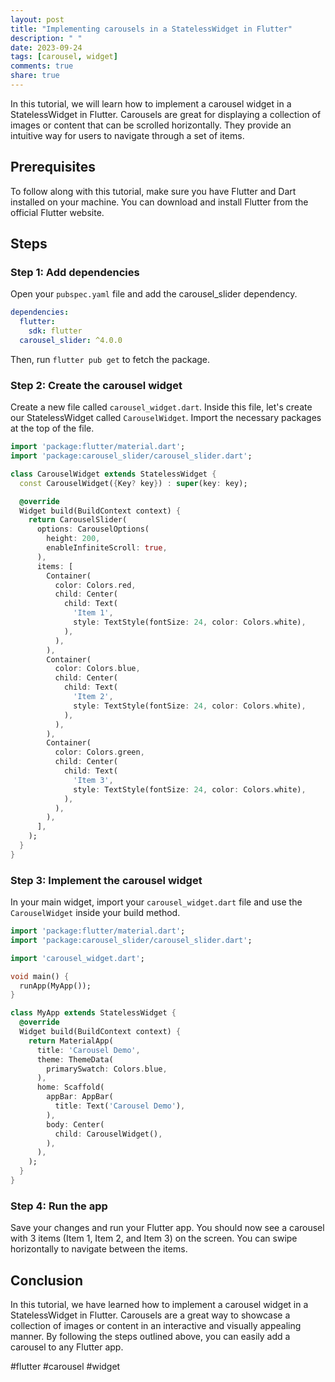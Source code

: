 ```yaml
---
layout: post
title: "Implementing carousels in a StatelessWidget in Flutter"
description: " "
date: 2023-09-24
tags: [carousel, widget]
comments: true
share: true
---
```


In this tutorial, we will learn how to implement a carousel widget in a StatelessWidget in Flutter. Carousels are great for displaying a collection of images or content that can be scrolled horizontally. They provide an intuitive way for users to navigate through a set of items.

## Prerequisites

To follow along with this tutorial, make sure you have Flutter and Dart installed on your machine. You can download and install Flutter from the official Flutter website.

## Steps

### Step 1: Add dependencies

Open your  `pubspec.yaml` file and add the carousel_slider dependency.

```yaml
dependencies:
  flutter:
    sdk: flutter
  carousel_slider: ^4.0.0
```

Then, run `flutter pub get` to fetch the package.

### Step 2: Create the carousel widget

Create a new file called `carousel_widget.dart`. Inside this file, let's create our StatelessWidget called `CarouselWidget`. Import the necessary packages at the top of the file.

```dart
import 'package:flutter/material.dart';
import 'package:carousel_slider/carousel_slider.dart';

class CarouselWidget extends StatelessWidget {
  const CarouselWidget({Key? key}) : super(key: key);

  @override
  Widget build(BuildContext context) {
    return CarouselSlider(
      options: CarouselOptions(
        height: 200,
        enableInfiniteScroll: true,
      ),
      items: [
        Container(
          color: Colors.red,
          child: Center(
            child: Text(
              'Item 1',
              style: TextStyle(fontSize: 24, color: Colors.white),
            ),
          ),
        ),
        Container(
          color: Colors.blue,
          child: Center(
            child: Text(
              'Item 2',
              style: TextStyle(fontSize: 24, color: Colors.white),
            ),
          ),
        ),
        Container(
          color: Colors.green,
          child: Center(
            child: Text(
              'Item 3',
              style: TextStyle(fontSize: 24, color: Colors.white),
            ),
          ),
        ),
      ],
    );
  }
}
```

### Step 3: Implement the carousel widget

In your main widget, import your `carousel_widget.dart` file and use the `CarouselWidget` inside your build method.

```dart
import 'package:flutter/material.dart';
import 'package:carousel_slider/carousel_slider.dart';

import 'carousel_widget.dart';

void main() {
  runApp(MyApp());
}

class MyApp extends StatelessWidget {
  @override
  Widget build(BuildContext context) {
    return MaterialApp(
      title: 'Carousel Demo',
      theme: ThemeData(
        primarySwatch: Colors.blue,
      ),
      home: Scaffold(
        appBar: AppBar(
          title: Text('Carousel Demo'),
        ),
        body: Center(
          child: CarouselWidget(),
        ),
      ),
    );
  }
}
```

### Step 4: Run the app

Save your changes and run your Flutter app. You should now see a carousel with 3 items (Item 1, Item 2, and Item 3) on the screen. You can swipe horizontally to navigate between the items.

## Conclusion

In this tutorial, we have learned how to implement a carousel widget in a StatelessWidget in Flutter. Carousels are a great way to showcase a collection of images or content in an interactive and visually appealing manner. By following the steps outlined above, you can easily add a carousel to any Flutter app. 

#flutter #carousel #widget